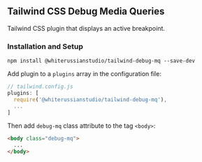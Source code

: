 ## Tailwind CSS Debug Media Queries

Tailwind CSS plugin that displays an active breakpoint.

### Installation and Setup

```
npm install @whiterussianstudio/tailwind-debug-mq --save-dev
```

Add plugin to a `plugins` array in the configuration file:

```js
// tailwind.config.js
plugins: [
  require('@whiterussianstudio/tailwind-debug-mq'),
  ...
]
```

Then add `debug-mq` class attribute to the tag `<body>`:

```html
<body class="debug-mq">
  ...
</body>
```

